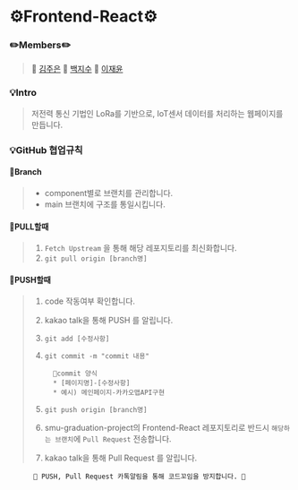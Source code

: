 # ⚙️Frontend-React⚙️
### ✏️Members✏️
>📙 [김주은](https://github.com/JJuniess) 
📗 [백지수](https://github.com/jisubaek)
📘 [이재윤](https://github.com/planetyoon)

### 💡Intro
> 저전력 통신 기법인 LoRa를 기반으로, IoT센서 데이터를 처리하는 웹페이지를 만듭니다.

### 💡GitHub 협업규칙
#### 💎Branch
>* component별로 브랜치를 관리합니다.
>* main 브랜치에 구조를 통일시킵니다.

#### 💎PULL할때
>1. ```Fetch Upstream``` 을 통해 해당 레포지토리를 최신화합니다.
>2. ```git pull origin [branch명]```

#### 💎PUSH할때
>1. code 작동여부 확인합니다.
>2. kakao talk을 통해 PUSH 를 알립니다.
>3. ```git add [수정사항]```
>4. ```git commit -m "commit 내용"```
>      
>          🍊commit 양식 
>          * [페이지명]-[수정사항]
>          * 예시) 메인페이지-카카오맵API구현
>
>5. ```git push origin [branch명]```
>6. smu-graduation-project의 Frontend-React 레포지토리로 반드시 ```해당하는 브랜치```에  ```Pull Request``` 전송합니다.
>7. kakao talk을 통해 Pull Request 를 알립니다.

          🌸 PUSH, Pull Request 카톡알림을 통해 코드꼬임을 방지합니다. 🌸

